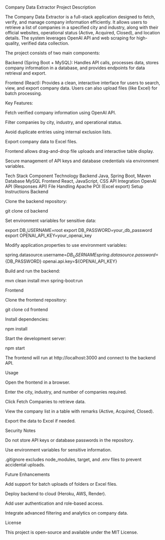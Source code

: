 Company Data Extractor
Project Description

The Company Data Extractor is a full-stack application designed to fetch, verify, and manage company information efficiently. It allows users to retrieve a list of companies in a specified city and industry, along with their official websites, operational status (Active, Acquired, Closed), and location details. The system leverages OpenAI API and web scraping for high-quality, verified data collection.

The project consists of two main components:

Backend (Spring Boot + MySQL): Handles API calls, processes data, stores company information in a database, and provides endpoints for data retrieval and export.

Frontend (React): Provides a clean, interactive interface for users to search, view, and export company data. Users can also upload files (like Excel) for batch processing.

Key Features:

Fetch verified company information using OpenAI API.

Filter companies by city, industry, and operational status.

Avoid duplicate entries using internal exclusion lists.

Export company data to Excel files.

Frontend allows drag-and-drop file uploads and interactive table display.

Secure management of API keys and database credentials via environment variables.

Tech Stack
Component	Technology
Backend	Java, Spring Boot, Maven
Database	MySQL
Frontend	React, JavaScript, CSS
API Integration	OpenAI API (Responses API)
File Handling	Apache POI (Excel export)
Setup Instructions
Backend

Clone the backend repository:

git clone <backend-repo-url>
cd backend


Set environment variables for sensitive data:

export DB_USERNAME=root
export DB_PASSWORD=your_db_password
export OPENAI_API_KEY=your_openai_key


Modify application.properties to use environment variables:

spring.datasource.username=${DB_USERNAME}
spring.datasource.password=${DB_PASSWORD}
openai.api.key=${OPENAI_API_KEY}


Build and run the backend:

mvn clean install
mvn spring-boot:run

Frontend

Clone the frontend repository:

git clone <frontend-repo-url>
cd frontend


Install dependencies:

npm install


Start the development server:

npm start


The frontend will run at http://localhost:3000 and connect to the backend API.

Usage

Open the frontend in a browser.

Enter the city, industry, and number of companies required.

Click Fetch Companies to retrieve data.

View the company list in a table with remarks (Active, Acquired, Closed).

Export the data to Excel if needed.

Security Notes

Do not store API keys or database passwords in the repository.

Use environment variables for sensitive information.

.gitignore excludes node_modules, target, and .env files to prevent accidental uploads.

Future Enhancements

Add support for batch uploads of folders or Excel files.

Deploy backend to cloud (Heroku, AWS, Render).

Add user authentication and role-based access.

Integrate advanced filtering and analytics on company data.

License

This project is open-source and available under the MIT License.
